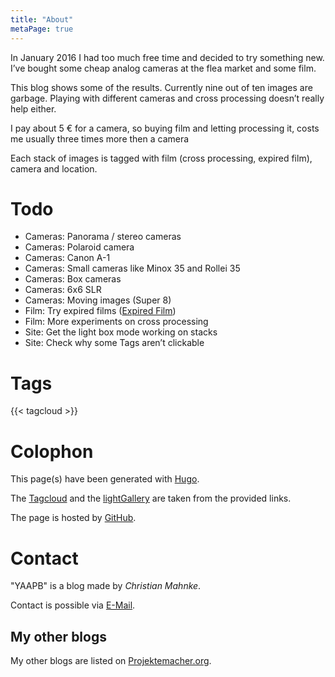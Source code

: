 ```yaml
---
title: "About"
metaPage: true
---
```


In January 2016 I had too much free time and decided to try something new. I’ve bought some cheap analog cameras at the flea market and some film.

This blog shows some of the results. Currently nine out of ten images are garbage. Playing with different cameras and cross processing doesn’t really help either.

I pay about 5 € for a camera, so buying film and letting processing it, costs me usually three times more then a camera 

Each stack of images is tagged with film (cross processing, expired film), camera and location.

# Todo

*   Cameras: Panorama / stereo cameras
*   Cameras: Polaroid camera
*   Cameras: Canon A-1
*   Cameras: Small cameras like Minox 35 and Rollei 35
*   Cameras: Box cameras
*   Cameras: 6x6 SLR
*   Cameras: Moving images (Super 8)
*   Film: Try expired films ([Expired Film](/tagged/Expired%20Film))
*   Film: More experiments on cross processing
*   Site: Get the light box mode working on stacks
*   Site: Check why some Tags aren’t clickable

# Tags

{{< tagcloud >}}

# Colophon

This page(s) have been generated with [Hugo](https://gohugo.io/).

The [Tagcloud](http://www.johann-oberdorfer.eu/blog/2020/02/23/20-02-23_tag_cloud_for_hugo/) and the [lightGallery](https://sachinchoolur.github.io/lightGallery/) are taken from the provided links.

The page is hosted by [GitHub](https://github.com/).

# Contact

"YAAPB" is a blog made by *Christian Mahnke*.

Contact is possible via [E-Mail](mailto:yaapb@projektemacher.org).

## My other blogs

My other blogs are listed on [Projektemacher.org](https://projektemacher.org/blogs/).
